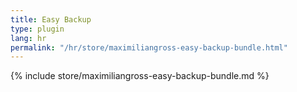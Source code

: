 ```yaml
---
title: Easy Backup
type: plugin
lang: hr
permalink: "/hr/store/maximiliangross-easy-backup-bundle.html"
---
```


{% include store/maximiliangross-easy-backup-bundle.md %}
